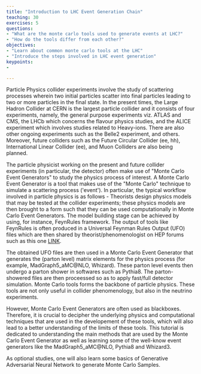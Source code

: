 ```yaml
---
title: "Introduction to LHC Event Generation Chain"
teaching: 30
exercises: 5
questions:
- "What are the monte carlo tools used to generate events at LHC?"
- "How do the tools differ from each other?"
objectives:
- "Learn about common monte carlo tools at the LHC"
- "Introduce the steps involved in LHC event generation"
keypoints:
-

---
```


Particle Physics collider experiments involve the study of scattering processes wherein two initial particles scatter into final particles leading to two or more particles in the final state. In the present times, the Large Hadron Collider at CERN is the largest particle collider and it consists of four experiments, namely, the  general purpose experiments viz. ATLAS and CMS, the LHCb which concerns the flavour physics studies, and the ALICE experiment which involves studies related to Heavy-ions. There are also other ongoing experiments such as the Belle2 experiment, and others. Moreover, future colliders such as the Future Circular Collider (ee, hh), International Linear Collider (ee), and Muon Colliders are also being planned.

The particle physicist working on the present and future collider experiments (in particular, the detector) often make use of "Monte Carlo Event Generators" to study the physics process of interest. A Monte Carlo Event Generator is a tool that makes use of the "Monte Carlo" technique to simulate a scattering process ('event').  In particular, the typical workflow involved in particle physics is as follows - Theorists design physics models that may be tested at the collider experiments; these physics models are then brought to a form such that they can be used computationally in Monte Carlo Event Generators. The model building stage can be achieved by using, for instance, FeynRules framework. The output of tools like FeynRules is often produced in a Universal Feynman Rules Output (UFO) files which are then shared by theorist/phenomenologist on HEP forums such as this one [LINK](http://feynrules.irmp.ucl.ac.be/wiki/ModelDatabaseMainPage).

The obtained UFO files are then used in a Monte Carlo Event Generator that generates the (parton level) matrix elements for the physics process (for example, MadGraph5_aMC@NLO, Whizard). These parton level events then undergo a parton shower in softwares such as Pythia8. The parton-showered files are then proceessed so as to apply fast/full detector simulation.  Monte Carlo tools forms the backbone of particle physics. These tools are not only useful in collider phenomenology, but also in the neutrino experiments.

However, Monte Carlo Event Generators are often used as blackboxes. Therefore, it is crucial to decipher the underlying physics and computational techniques that are used in the developement of these tools, which will also lead to a better understanding of the limits of these tools. This tutorial is dedicated to understanding the main methods that are used by the Monte Carlo Event Generator as well as learning some of the well-know event generators like the MadGraph5_aMC@NLO, Pythia8 and Whizard3.

As optional studies, one will also learn some basics of Generative Adversarial Neural Network to generate Monte Carlo Samples.
